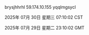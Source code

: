 brysjhhrhl 59.174.10.155 yqqlmgsycl

2025年 07月 30日 星期三 07:10:02 CST

2025年 07月 29日 星期二 23:10:02 GMT
